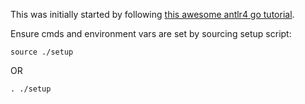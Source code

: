 This was initially started by following [this awesome antlr4 go tutorial](https://blog.gopheracademy.com/advent-2017/parsing-with-antlr4-and-go/).

Ensure cmds and environment vars are set by sourcing setup script:
```
source ./setup
```
OR
```
. ./setup
```
